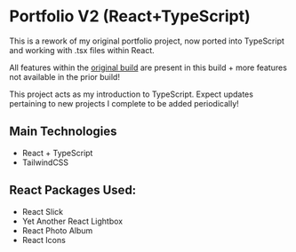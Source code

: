 # Portfolio V2 (React+TypeScript)

This is a rework of my original portfolio project, now ported into TypeScript and working with .tsx files within React.

All features within the [original build](https://github.com/cleffei/portfolio) are present in this build + more features not available in the prior build!

This project acts as my introduction to TypeScript. Expect updates pertaining to new projects I complete to be added periodically!

## Main Technologies

- React + TypeScript
- TailwindCSS

## React Packages Used:

- React Slick
- Yet Another React Lightbox
- React Photo Album
- React Icons
